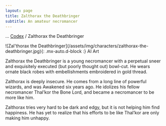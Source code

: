 ```yaml
---
layout: page
title: Zalthorax the Deathbringer
subtitle: An amateur necromancer
---
```

<span class="breadcrumbs" markdown="1">... [Codex](/codex) / Zalthorax the Deathbringer</span>
<div class="position-placeholder" markdown="1">
![Zal'thorax the Deathbringer](/assets/img/characters/zalthorax-the-deathbringer.jpg){: .mx-auto.d-block :}
<span class="ai-img">AI Art</span>
</div>

Zalthorax the Deathbringer is a young necromancer with a perpetual sneer and exquisitely executed (but poorly thought out) bowl-cut. He wears ornate black robes with embellishments embroidered in gold thread.

Zalthorax is deeply insecure. He comes from a long line of powerful wizards, and was Awakened six years ago. He idolizes his fellow necromancer Thal’kor the Bone Lord, and became a necromancer to be more like him.

Zalthorax tries very hard to be dark and edgy, but it is not helping him find happiness. He has yet to realize that his efforts to be like Thal’kor are only making him unhappy.